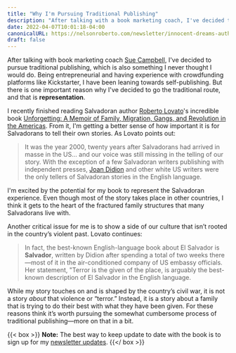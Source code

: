 ```yaml
---
title: "Why I'm Pursuing Traditional Publishing"
description: "After talking with a book marketing coach, I've decided to pursue traditional publishing one very important reason."
date: 2022-04-07T10:01:18-04:00
canonicalURL: https://nelsonroberto.com/newsletter/innocent-dreams-author-update-january-2022/
draft: false
---
```


After talking with book marketing coach [Sue Campbell](https://www.pagesandplatforms.com/book-marketing/), I've decided to pursue traditional publishing, which is also something I never thought I would do. Being entrepreneurial and having experience with crowdfunding platforms like Kickstarter, I have been leaning towards self-publishing. But there is one important reason why I've decided to go the traditional route, and that is **representation**.

I recently finished reading Salvadoran author [Roberto Lovato](https://robertolovato.com)'s incredible book [Unforgetting: A Memoir of Family, Migration, Gangs, and Revolution in the Americas](https://amzn.to/3qZidkX). From it, I'm getting a better sense of how important it is for Salvadorans to tell their own stories. As Lovato points out:

> It was the year 2000, twenty years after Salvadorans had arrived in masse in the US... and our voice was still missing in the telling of our story. With the exception of a few Salvadoran writers publishing with independent presses, [Joan Didion](https://en.wikipedia.org/wiki/Joan_Didion) and other white US writers were the only tellers of Salvadoran stories in the English language.

I'm excited by the potential for my book to represent the Salvadoran experience. Even though most of the story takes place in other countries, I think it gets to the heart of the fractured family structures that many Salvadorans live with.

Another critical issue for me is to show a side of our culture that isn’t rooted in the country’s violent past. Lovato continues:

> In fact, the best-known English-language book about El Salvador is **Salvador**, written by Didion after spending a total of two weeks there—most of it in the air-conditioned company of US embassy officials. Her statement, "Terror is the given of the place, is arguably the best-known description of El Salvador in the English language.

While my story touches on and is shaped by the country’s civil war, it is not a story _about_ that violence or “terror.” Instead, it is a story about a family that is trying to do their best with what they have been given. For these reasons think it’s worth pursuing the somewhat cumbersome process of traditional publishing—more on that in a bit.

{{< box >}}
**Note:** The best way to keep update to date with the book is to sign up for my [newsletter updates](#footer).
{{</ box >}}
